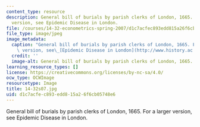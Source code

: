 ```yaml
---
content_type: resource
description: General bill of burials by parish clerks of London, 1665. For a larger
  version, see Epidemic Disease in London.
file: /courses/14-32-econometrics-spring-2007/d1c7acfec893edd815a26f6cb05748e6_14-32s07.jpg
file_type: image/jpeg
image_metadata:
  caption: "General bill of burials by parish clerks of London, 1665. For a larger\
    \ version, see\_[Epidemic Disease in London](http://www.history.ac.uk/ihr/Focus/Medical/epichamp.html#6)."
  credit: ''
  image-alt: General bill of burials by parish clerks of London, 1665.
learning_resource_types: []
license: https://creativecommons.org/licenses/by-nc-sa/4.0/
ocw_type: OCWImage
resourcetype: Image
title: 14-32s07.jpg
uid: d1c7acfe-c893-edd8-15a2-6f6cb05748e6
---
```

General bill of burials by parish clerks of London, 1665. For a larger version, see Epidemic Disease in London.